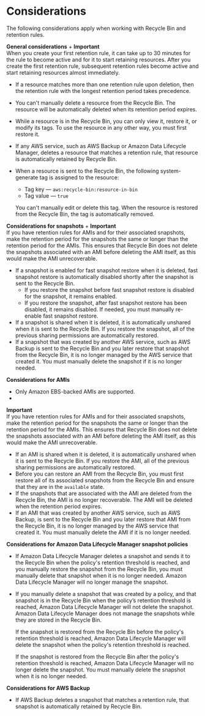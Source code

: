 # Considerations<a name="recycle-bin-factors"></a>

The following considerations apply when working with Recycle Bin and retention rules\.

**General considerations**
+ 
**Important**  
When you create your first retention rule, it can take up to 30 minutes for the rule to become active and for it to start retaining resources\. After you create the first retention rule, subsequent retention rules become active and start retaining resources almost immediately\.
+ If a resource matches more than one retention rule upon deletion, then the retention rule with the longest retention period takes precedence\.
+ You can't manually delete a resource from the Recycle Bin\. The resource will be automatically deleted when its retention period expires\.
+ While a resource is in the Recycle Bin, you can only view it, restore it, or modify its tags\. To use the resource in any other way, you must first restore it\.
+ If any AWS service, such as AWS Backup or Amazon Data Lifecycle Manager, deletes a resource that matches a retention rule, that resource is automatically retained by Recycle Bin\.
+ When a resource is sent to the Recycle Bin, the following system\-generate tag is assigned to the resource:
  + Tag key — `aws:recycle-bin:resource-in-bin`
  + Tag value — `true`

  You can't manually edit or delete this tag\. When the resource is restored from the Recycle Bin, the tag is automatically removed\.

**Considerations for snapshots**
+ 
**Important**  
If you have retention rules for AMIs and for their associated snapshots, make the retention period for the snapshots the same or longer than the retention period for the AMIs\. This ensures that Recycle Bin does not delete the snapshots associated with an AMI before deleting the AMI itself, as this would make the AMI unrecoverable\.
+ If a snapshot is enabled for fast snapshot restore when it is deleted, fast snapshot restore is automatically disabled shortly after the snapshot is sent to the Recycle Bin\. 
  + If you restore the snapshot before fast snapshot restore is disabled for the snapshot, it remains enabled\.
  + If you restore the snapshot, after fast snapshot restore has been disabled, it remains disabled\. If needed, you must manually re\-enable fast snapshot restore\.
+ If a snapshot is shared when it is deleted, it is automatically unshared when it is sent to the Recycle Bin\. If you restore the snapshot, all of the previous sharing permissions are automatically restored\.
+ If a snapshot that was created by another AWS service, such as AWS Backup is sent to the Recycle Bin and you later restore that snapshot from the Recycle Bin, it is no longer managed by the AWS service that created it\. You must manually delete the snapshot if it is no longer needed\.

**Considerations for AMIs**
+ Only Amazon EBS\-backed AMIs are supported\.
+ 
**Important**  
If you have retention rules for AMIs and for their associated snapshots, make the retention period for the snapshots the same or longer than the retention period for the AMIs\. This ensures that Recycle Bin does not delete the snapshots associated with an AMI before deleting the AMI itself, as this would make the AMI unrecoverable\.
+ If an AMI is shared when it is deleted, it is automatically unshared when it is sent to the Recycle Bin\. If you restore the AMI, all of the previous sharing permissions are automatically restored\.
+ Before you can restore an AMI from the Recycle Bin, you must first restore all of its associated snapshots from the Recycle Bin and ensure that they are in the `available` state\.
+ If the snapshots that are associated with the AMI are deleted from the Recycle Bin, the AMI is no longer recoverable\. The AMI will be deleted when the retention period expires\.
+ If an AMI that was created by another AWS service, such as AWS Backup, is sent to the Recycle Bin and you later restore that AMI from the Recycle Bin, it is no longer managed by the AWS service that created it\. You must manually delete the AMI if it is no longer needed\.

**Considerations for Amazon Data Lifecycle Manager snapshot policies**
+ If Amazon Data Lifecycle Manager deletes a snapshot and sends it to the Recycle Bin when the policy's retention threshold is reached, and you manually restore the snapshot from the Recycle Bin, you must manually delete that snapshot when it is no longer needed\. Amazon Data Lifecycle Manager will no longer manage the snapshot\.
+ If you manually delete a snapshot that was created by a policy, and that snapshot is in the Recycle Bin when the policy’s retention threshold is reached, Amazon Data Lifecycle Manager will not delete the snapshot\. Amazon Data Lifecycle Manager does not manage the snapshots while they are stored in the Recycle Bin\.

  If the snapshot is restored from the Recycle Bin before the policy's retention threshold is reached, Amazon Data Lifecycle Manager will delete the snapshot when the policy's retention threshold is reached\.

  If the snapshot is restored from the Recycle Bin after the policy's retention threshold is reached, Amazon Data Lifecycle Manager will no longer delete the snapshot\. You must manually delete the snapshot when it is no longer needed\.

**Considerations for AWS Backup**
+ If AWS Backup deletes a snapshot that matches a retention rule, that snapshot is automatically retained by Recycle Bin\.